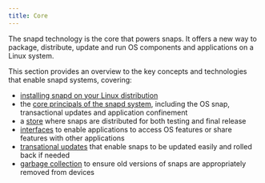 ```yaml
---
title: Core
---
```


The snapd technology is the core that powers snaps. It offers a new way to package, distribute, update and run OS components and applications on a Linux system.

This section provides an overview to the key concepts and technologies that enable snapd systems, covering:

- [installing snapd on your Linux distribution](/docs/core/install)
- the [core principals of the snapd system](/docs/core/snapd), including the OS snap, transactional updates and application confinement
- a [store](/docs/core/store) where snaps are distributed for both testing and final release
- [interfaces](/docs/core/interfaces) to enable applications to access OS features or share features with other applications
- [transational updates](/docs/core/updates) that enable snaps to be updated easily and rolled back if needed
- [garbage collection](/docs/core/versions) to ensure old versions of snaps are appropriately removed from devices
